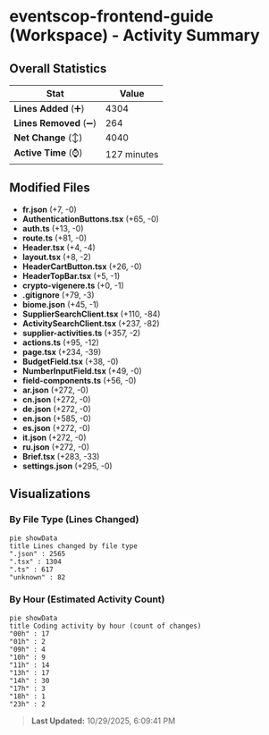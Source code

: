 # eventscop-frontend-guide (Workspace) - Activity Summary 

## Overall Statistics

| Stat                   | Value                                                             |
| ---------------------- | ----------------------------------------------------------------- |
| **Lines Added** (➕)   | 4304                                          |
| **Lines Removed** (➖) | 264                                        |
| **Net Change** (↕)    | 4040                |
| **Active Time** (⌚)   | 127 minutes |


## Modified Files
- **fr.json** (+7, -0)
- **AuthenticationButtons.tsx** (+65, -0)
- **auth.ts** (+13, -0)
- **route.ts** (+81, -0)
- **Header.tsx** (+4, -4)
- **layout.tsx** (+8, -2)
- **HeaderCartButton.tsx** (+26, -0)
- **HeaderTopBar.tsx** (+5, -1)
- **crypto-vigenere.ts** (+0, -1)
- **.gitignore** (+79, -3)
- **biome.json** (+45, -1)
- **SupplierSearchClient.tsx** (+110, -84)
- **ActivitySearchClient.tsx** (+237, -82)
- **supplier-activities.ts** (+357, -2)
- **actions.ts** (+95, -12)
- **page.tsx** (+234, -39)
- **BudgetField.tsx** (+38, -0)
- **NumberInputField.tsx** (+49, -0)
- **field-components.ts** (+56, -0)
- **ar.json** (+272, -0)
- **cn.json** (+272, -0)
- **de.json** (+272, -0)
- **en.json** (+585, -0)
- **es.json** (+272, -0)
- **it.json** (+272, -0)
- **ru.json** (+272, -0)
- **Brief.tsx** (+283, -33)
- **settings.json** (+295, -0)

## Visualizations

### By File Type (Lines Changed)

```mermaid
pie showData
title Lines changed by file type
".json" : 2565
".tsx" : 1304
".ts" : 617
"unknown" : 82
```

### By Hour (Estimated Activity Count)

```mermaid
pie showData
title Coding activity by hour (count of changes)
"00h" : 17
"01h" : 2
"09h" : 4
"10h" : 9
"11h" : 14
"13h" : 17
"14h" : 30
"17h" : 3
"18h" : 1
"23h" : 2
```


> **Last Updated:** 10/29/2025, 6:09:41 PM